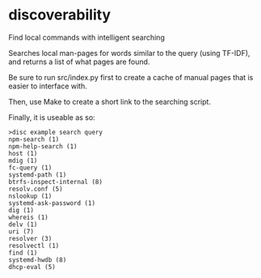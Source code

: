 # discoverability
Find local commands with intelligent searching

Searches local man-pages for words similar to the query (using TF-IDF), and returns a list of what pages are found.

Be sure to run src/index.py first to create a cache of manual pages that is easier to interface with.

Then, use Make to create a short link to the searching script.

Finally, it is useable as so:

```
>disc example search query
npm-search (1)
npm-help-search (1)
host (1)
mdig (1)
fc-query (1)
systemd-path (1)
btrfs-inspect-internal (8)
resolv.conf (5)
nslookup (1)
systemd-ask-password (1)
dig (1)
whereis (1)
delv (1)
uri (7)
resolver (3)
resolvectl (1)
find (1)
systemd-hwdb (8)
dhcp-eval (5)
```

